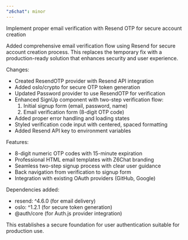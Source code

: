 ```yaml
---
"z6chat": minor
---
```


Implement proper email verification with Resend OTP for secure account creation

Added comprehensive email verification flow using Resend for secure account creation process. This replaces the temporary fix with a production-ready solution that enhances security and user experience.

Changes:

- Created ResendOTP provider with Resend API integration
- Added oslo/crypto for secure OTP token generation
- Updated Password provider to use ResendOTP for verification
- Enhanced SignUp component with two-step verification flow:
  1. Initial signup form (email, password, name)
  2. Email verification form (8-digit OTP code)
- Added proper error handling and loading states
- Styled verification code input with centered, spaced formatting
- Added Resend API key to environment variables

Features:

- 8-digit numeric OTP codes with 15-minute expiration
- Professional HTML email templates with Z6Chat branding
- Seamless two-step signup process with clear user guidance
- Back navigation from verification to signup form
- Integration with existing OAuth providers (GitHub, Google)

Dependencies added:

- resend: ^4.6.0 (for email delivery)
- oslo: ^1.2.1 (for secure token generation)
- @auth/core (for Auth.js provider integration)

This establishes a secure foundation for user authentication suitable for production use.

